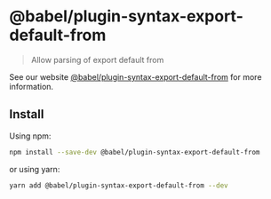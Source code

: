 # @babel/plugin-syntax-export-default-from

> Allow parsing of export default from

See our website [@babel/plugin-syntax-export-default-from](https://babeljs.io/docs/en/babel-plugin-syntax-export-default-from) for more information.

## Install

Using npm:

```sh
npm install --save-dev @babel/plugin-syntax-export-default-from
```

or using yarn:

```sh
yarn add @babel/plugin-syntax-export-default-from --dev
```
